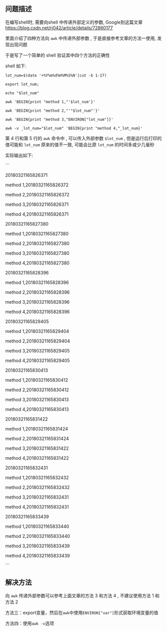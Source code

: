 ## 问题描述

在编写shell时, 需要向shell 中传递外部定义的参数, Google到这篇文章 <https://blog.csdn.net/rj042/article/details/72860177>

里面介绍了四种方法向 `awk` 中传递外部参数 , 于是直接参考文章的方法一使用, 发现出现问题

于是写了一个简单的 shell 验证其中四个方法的正确性

shell 如下:

```shell
lot_num=$(date '+%Y%m%d%H%M%S%N'|cut -b 1-17)

export lot_num;

echo "$lot_num"

awk 'BEGIN{print "method 1,"'$lot_num'}'

awk 'BEGIN{print "method 2,"'"$lot_num"'}'

awk 'BEGIN{print "method 3,"ENVIRON["lot_num"]}'

awk -v _lot_num="$lot_num" 'BEGIN{print "method 4,"_lot_num}'
```

第 4 行和第 5 行的 `awk` 命令中 , 可以传入外部参数 `$lot_num` , 但是运行后打印的值可能和 `lot_num` 原来的值不一致, 可能会比原 `lot_num` 的时间多或少几毫秒

实际输出如下:

\```

20180321165826371

method 1,20180321165826372

method 2,20180321165826372

method 3,20180321165826371

method 4,20180321165826371

20180321165827380

method 1,20180321165827380

method 2,20180321165827380

method 3,20180321165827380

method 4,20180321165827380

20180321165828396

method 1,20180321165828396

method 2,20180321165828396

method 3,20180321165828396

method 4,20180321165828396

20180321165829405

method 1,20180321165829404

method 2,20180321165829404

method 3,20180321165829405

method 4,20180321165829405

20180321165830413

method 1,20180321165830412

method 2,20180321165830412

method 3,20180321165830413

method 4,20180321165830413

20180321165831422

method 1,20180321165831424

method 2,20180321165831424

method 3,20180321165831422

method 4,20180321165831422

20180321165832431

method 1,20180321165832432

method 2,20180321165832432

method 3,20180321165832431

method 4,20180321165832431

20180321165833439

method 1,20180321165833440

method 2,20180321165833440

method 3,20180321165833439

method 4,20180321165833439

\```

## 解决方法

向 `awk` 传递外部参数可以参考上面文章的方法 3 和方法 4 , 不建议使用方法 1 和方法 2

方法三：export变量，然后在`awk`中使用`ENVIRON["var"]`形式获取环境变量的值

方法四：使用`awk -v`选项

 

 